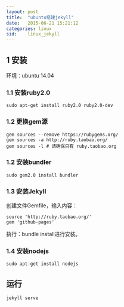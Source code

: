 ```yaml
---
layout: post
title:  "ubuntu搭建jekyll"
date:   2015-06-21 15:21:12
categories: linux
sid:    linux_jekyll
---
```

## 1 安装 ##
环境：ubuntu 14.04

### 1.1 安装ruby2.0
	sudo apt-get install ruby2.0 ruby2.0-dev

### 1.2 更换gem源
	gem sources --remove https://rubygems.org/
	gem sources -a http://ruby.taobao.org/
	gem sources -l # 请确保只有 ruby.taobao.org

### 1.2 安装bundler
	sudo gem2.0 install bundler

### 1.3 安装Jekyll 
创建文件Gemfile，输入内容：

	source 'http://ruby.taobao.org/'
	gem 'github-pages'
执行：bundle install进行安装。

### 1.4 安装nodejs
	sudo apt-get install nodejs

## 运行 ##
	jekyll serve

